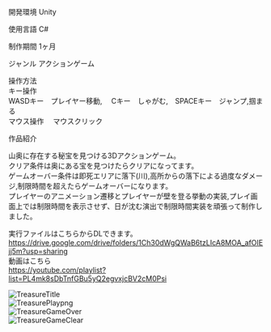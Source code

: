 開発環境 Unity    
                                          
使用言語 C#  
                                          
制作期間 1ヶ月  
                                      
ジャンル アクションゲーム  
                                     
操作方法   
キー操作　  
    WASDキー　プレイヤー移動, 　Cキー　しゃがむ,　SPACEキー　ジャンプ,掴まる  
マウス操作　
        マウスクリック  
  
作品紹介  

山奥に存在する秘宝を見つける3Dアクションゲーム。  
クリア条件は奥にある宝を見つけたらクリアになってます。  
ゲームオーバー条件は即死エリアに落下(川),高所からの落下による過度なダメージ,制限時間を超えたらゲームオーバーになります。  
プレイヤーのアニメーション遷移とプレイヤーが壁を登る挙動の実装,プレイ画面上では制限時間を表示させず、日が沈む演出で制限時間実装を頑張って制作しました。  

実行ファイルはこちらからDLできます。  
https://drive.google.com/drive/folders/1Ch30dWgQWaB6tzLIcA8MOA_afOIEjj5m?usp=sharing  
動画はこちら  
https://youtube.com/playlist?list=PL4mk8sDbTnfGBu5yQ2egvxjcBV2cM0Psi  
  
  ![TreasureTitle](https://user-images.githubusercontent.com/71370181/111797792-ce60df00-890c-11eb-85b2-bf50f2a1a0ef.png)  
  ![TreasurePlaypng](https://user-images.githubusercontent.com/71370181/111797748-c6a13a80-890c-11eb-9e40-0599a1d3ac93.png)  
  ![TreasureGameOver](https://user-images.githubusercontent.com/71370181/111797805-d15bcf80-890c-11eb-8fb6-ee7bf8d19540.png)  
  ![TreasureGameClear](https://user-images.githubusercontent.com/71370181/111797836-d7ea4700-890c-11eb-8594-556863f77c2f.png)
